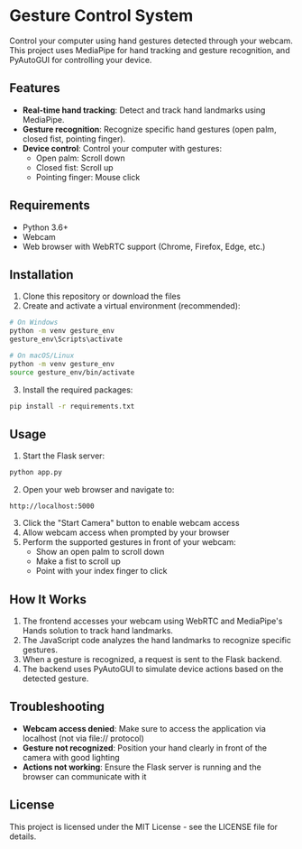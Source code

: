 # Gesture Control System

Control your computer using hand gestures detected through your webcam. This project uses MediaPipe for hand tracking and gesture recognition, and PyAutoGUI for controlling your device.

## Features

- **Real-time hand tracking**: Detect and track hand landmarks using MediaPipe.
- **Gesture recognition**: Recognize specific hand gestures (open palm, closed fist, pointing finger).
- **Device control**: Control your computer with gestures:
  - Open palm: Scroll down
  - Closed fist: Scroll up
  - Pointing finger: Mouse click

## Requirements

- Python 3.6+
- Webcam
- Web browser with WebRTC support (Chrome, Firefox, Edge, etc.)

## Installation

1. Clone this repository or download the files
2. Create and activate a virtual environment (recommended):

```bash
# On Windows
python -m venv gesture_env
gesture_env\Scripts\activate

# On macOS/Linux
python -m venv gesture_env
source gesture_env/bin/activate
```

3. Install the required packages:

```bash
pip install -r requirements.txt
```

## Usage

1. Start the Flask server:

```bash
python app.py
```

2. Open your web browser and navigate to:

```
http://localhost:5000
```

3. Click the "Start Camera" button to enable webcam access
4. Allow webcam access when prompted by your browser
5. Perform the supported gestures in front of your webcam:
   - Show an open palm to scroll down
   - Make a fist to scroll up
   - Point with your index finger to click

## How It Works

1. The frontend accesses your webcam using WebRTC and MediaPipe's Hands solution to track hand landmarks.
2. The JavaScript code analyzes the hand landmarks to recognize specific gestures.
3. When a gesture is recognized, a request is sent to the Flask backend.
4. The backend uses PyAutoGUI to simulate device actions based on the detected gesture.

## Troubleshooting

- **Webcam access denied**: Make sure to access the application via localhost (not via file:// protocol)
- **Gesture not recognized**: Position your hand clearly in front of the camera with good lighting
- **Actions not working**: Ensure the Flask server is running and the browser can communicate with it

## License

This project is licensed under the MIT License - see the LICENSE file for details. 
